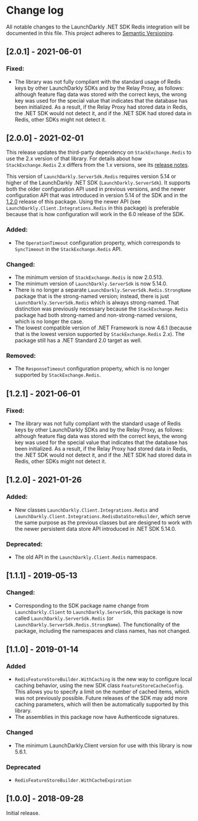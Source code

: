 # Change log

All notable changes to the LaunchDarkly .NET SDK Redis integration will be documented in this file. This project adheres to [Semantic Versioning](http://semver.org).

## [2.0.1] - 2021-06-01
### Fixed:
- The library was not fully compliant with the standard usage of Redis keys by other LaunchDarkly SDKs and by the Relay Proxy, as follows: although feature flag data was stored with the correct keys, the wrong key was used for the special value that indicates that the database has been initialized. As a result, if the Relay Proxy had stored data in Redis, the .NET SDK would not detect it, and if the .NET SDK had stored data in Redis, other SDKs might not detect it.

## [2.0.0] - 2021-02-01
This release updates the third-party dependency on `StackExchange.Redis` to use the 2.x version of that library. For details about how `StackExchange.Redis` 2.x differs from the 1.x versions, see its [release notes](https://stackexchange.github.io/StackExchange.Redis/ReleaseNotes.html).

This version of `LaunchDarkly.ServerSdk.Redis` requires version 5.14 or higher of the LaunchDarkly .NET SDK (`LaunchDarkly.ServerSdk`). It supports both the older configuration API used in previous versions, and the newer configuration API that was introduced in version 5.14 of the SDK and in the [1.2.0](https://github.com/launchdarkly/dotnet-server-sdk-redis/releases/tag/1.2.0) release of this package. Using the newer API (see `LaunchDarkly.Client.Integrations.Redis` in this package) is preferable because that is how configuration will work in the 6.0 release of the SDK.

### Added:
- The `OperationTimeout` configuration property, which corresponds to `SyncTimeout` in the `StackExchange.Redis` API.

### Changed:
- The minimum version of `StackExchange.Redis` is now 2.0.513.
- The minimum version of `LaunchDarkly.ServerSdk` is now 5.14.0.
- There is no longer a separate `LaunchDarkly.ServerSdk.Redis.StrongName` package that is the strong-named version; instead, there is just `LaunchDarkly.ServerSdk.Redis` which is always strong-named. That distinction was previously necessary because the `StackExchange.Redis` package had both strong-named and non-strong-named versions, which is no longer the case.
- The lowest compatible version of .NET Framework is now 4.6.1 (because that is the lowest version supported by `StackExchange.Redis` 2.x). The package still has a .NET Standard 2.0 target as well.

### Removed:
- The `ResponseTimeout` configuration property, which is no longer supported by `StackExchange.Redis`.

## [1.2.1] - 2021-06-01
### Fixed:
- The library was not fully compliant with the standard usage of Redis keys by other LaunchDarkly SDKs and by the Relay Proxy, as follows: although feature flag data was stored with the correct keys, the wrong key was used for the special value that indicates that the database has been initialized. As a result, if the Relay Proxy had stored data in Redis, the .NET SDK would not detect it, and if the .NET SDK had stored data in Redis, other SDKs might not detect it.

## [1.2.0] - 2021-01-26
### Added:
- New classes `LaunchDarkly.Client.Integrations.Redis` and `LaunchDarkly.Client.Integrations.RedisDataStoreBuilder`, which serve the same purpose as the previous classes but are designed to work with the newer persistent data store API introduced in .NET SDK 5.14.0.

### Deprecated:
- The old API in the `LaunchDarkly.Client.Redis` namespace.

## [1.1.1] - 2019-05-13
### Changed:
- Corresponding to the SDK package name change from `LaunchDarkly.Client` to `LaunchDarkly.ServerSdk`, this package is now called `LaunchDarkly.ServerSdk.Redis` (or `LaunchDarkly.ServerSdk.Redis.StrongName`). The functionality of the package, including the namespaces and class names, has not changed.

## [1.1.0] - 2019-01-14
### Added
- `RedisFeatureStoreBuilder.WithCaching` is the new way to configure local caching behavior, using the new SDK class `FeatureStoreCacheConfig`. This allows you to specify a limit on the number of cached items, which was not previously possible. Future releases of the SDK may add more caching parameters, which will then be automatically supported by this library.
- The assemblies in this package now have Authenticode signatures.

### Changed
- The minimum LaunchDarkly.Client version for use with this library is now 5.6.1.

### Deprecated
- `RedisFeatureStoreBuilder.WithCacheExpiration`

## [1.0.0] - 2018-09-28

Initial release.
